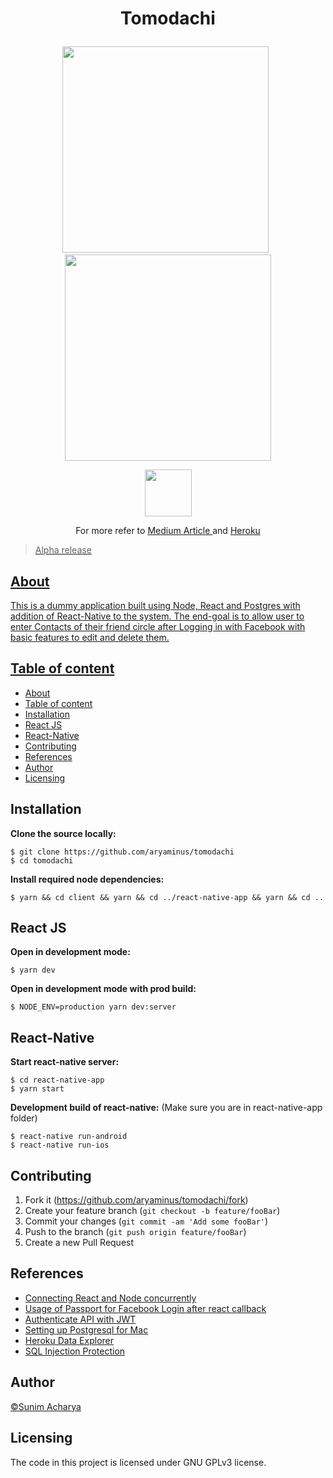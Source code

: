 # <p align="center"> Tomodachi </p>

<p align="center">
    <a href="https://tomodachi977.herokuapp.com" target="_blank"><img src="https://i.imgur.com/iwWOtYs.gif" height="330"/></a>&nbsp;&nbsp;<a href="https://play.google.com/store/apps/details?id=com.speks.tomodachi" target="_blank"><img src="https://i.imgur.com/wNTGqCU.gif" height="330"/></a>
</p>

<p align="center">
    <a href="https://play.google.com/store/apps/details?id=com.speks.tomodachi" target="_blank"><img src="http://i.imgur.com/D5B4zOT.png" height="75"/></a>
</p>

<p align="center">For more refer to <a href="https://link.medium.com/Ka24DtaDQY" target="_blank">Medium Article </a>and <a href="https://tomodachi977.herokuapp.com" target="_blank">Heroku </p>

> Alpha release

## About

This is a dummy application built using Node, React and Postgres with addition of React-Native to the system. The end-goal is to allow user to enter Contacts of their friend circle after Logging in with Facebook with basic features to edit and delete them.

## Table of content

  - [About](#about)
  - [Table of content](#table-of-content)
  - [Installation](#installation)
  - [React JS](#react-js)
  - [React-Native](#react-native)
  - [Contributing](#contributing)
  - [References](#references)
  - [Author](#author)
  - [Licensing](#licensing)

## Installation

**Clone the source locally:**

```
$ git clone https://github.com/aryaminus/tomodachi
$ cd tomodachi
```

**Install required node dependencies:**

```
$ yarn && cd client && yarn && cd ../react-native-app && yarn && cd ..
```

## React JS

**Open in development mode:**

```
$ yarn dev
```

**Open in development mode with prod build:**

```
$ NODE_ENV=production yarn dev:server
```

## React-Native

**Start react-native server:**

```
$ cd react-native-app
$ yarn start
```

**Development build of react-native:** (Make sure you are in react-native-app folder)

```
$ react-native run-android
$ react-native run-ios
```

## Contributing

1. Fork it (<https://github.com/aryaminus/tomodachi/fork>)
2. Create your feature branch (`git checkout -b feature/fooBar`)
3. Commit your changes (`git commit -am 'Add some fooBar'`)
4. Push to the branch (`git push origin feature/fooBar`)
5. Create a new Pull Request

## References

- <a href="https://github.com/esausilva/example-create-react-app-express" target="_blank">Connecting React and Node concurrently</a>
- <a href="https://github.com/alien35/social-auth-example" target="_blank">Usage of Passport for Facebook Login after react callback</a>
- <a href="https://scotch.io/tutorials/authenticate-a-node-es6-api-with-json-web-tokens" target="_blank">Authenticate API with JWT</a>
- <a href="https://www.wlaurance.com/2018/09/how-to-install-postgresql-for-mac-for-node/" target="_blank">Setting up Postgresql for Mac</a>
- <a href="https://datazenit.com/heroku-data-explorer.html?tp=hde#/" target="_blank">Heroku Data Explorer</a>
- <a href="https://blog.hailstone.io/how-to-prevent-sql-injection-nodejs/" target="_blank">SQL Injection Protection</a>

## Author

<a href="https://github.com/aryaminus" target="_blank">©Sunim Acharya</a>

## Licensing

The code in this project is licensed under GNU GPLv3 license.
